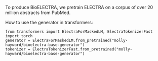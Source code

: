 To produce BioELECTRA, we pretrain ELECTRA on a corpus of over 20 million abstracts from PubMed.

How to use the generator in transformers:

    from transformers import ElectraForMaskedLM, ElectraTokenizerFast
    import torch
    generator = ElectraForMaskedLM.from_pretrained("molly-hayward/bioelectra-base-generator")
    tokenizer = ElectraTokenizerFast.from_pretrained("molly-hayward/bioelectra-base-generator")